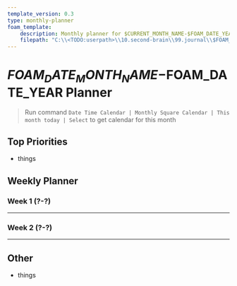 ```yaml
---
template_version: 0.3
type: monthly-planner
foam_template:
    description: Monthly planner for $CURRENT_MONTH_NAME-$FOAM_DATE_YEAR
    filepath: "C:\\<TODO:userpath>\\10.second-brain\\99.journal\\$FOAM_DATE_YEAR\\$FOAM_DATE_MONTH-$FOAM_DATE_MONTH_NAME_SHORT\\_$FOAM_DATE_MONTH_NAME_SHORT-$FOAM_DATE_YEAR-planner.md"
---
```

# $FOAM_DATE_MONTH_NAME-$FOAM_DATE_YEAR Planner

> Run command `Date Time Calendar | Monthly Square Calendar | This month today | Select` to get calendar for this month

## Top Priorities

- things

## Weekly Planner

### Week 1 (?-?)

---

### Week 2 (?-?)

---

## Other

- things
